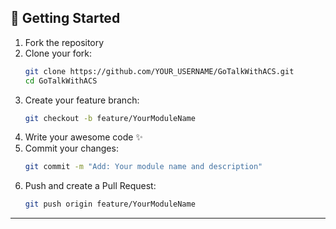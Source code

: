## 🚀 Getting Started

1. Fork the repository
2. Clone your fork:
   ```bash
   git clone https://github.com/YOUR_USERNAME/GoTalkWithACS.git
   cd GoTalkWithACS
   ```
3. Create your feature branch:
   ```bash
   git checkout -b feature/YourModuleName
   ```
4. Write your awesome code ✨
5. Commit your changes:
   ```bash
   git commit -m "Add: Your module name and description"
   ```
6. Push and create a Pull Request:
   ```bash
   git push origin feature/YourModuleName
   ```

---